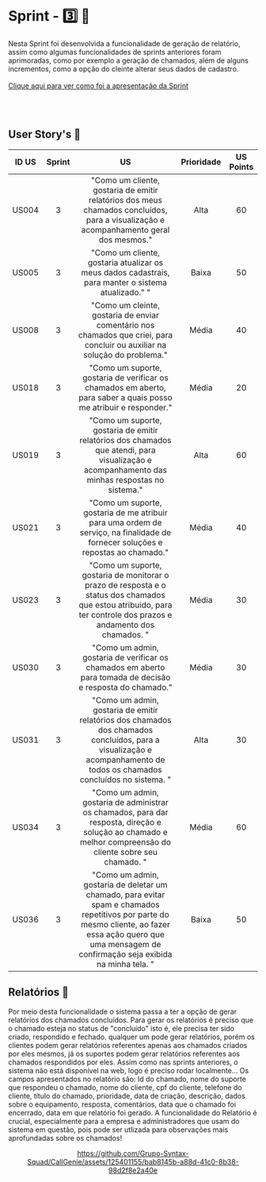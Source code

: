 # Sprint - 3️⃣ 🎯
Nesta Sprint foi desenvolvida a funcionalidade de geração de relatório, assim como algumas funcionalidades de sprints anteriores foram aprimoradas, como por exemplo a geração de chamados, além de alguns incrementos, como a opção do cleinte alterar seus dados de cadastro. 
<br>
<br>
[Clique aqui para ver como foi a apresentação da Sprint](https://prezi.com/view/q6joTc7JFg5PWo6kwyGP/)
<br>
</br>

</div>

<br>

## User Story's 📝

| ID US | Sprint | US                                                                                                                                                                                                                               | Prioridade          | US Points  |
|:-------:|:--------:|:----------------------------------------------------------------------------------------------------------------------------------------------------------------------------------------------------------------------------------:|:-----------------------:|:--------:|
| US004  | 3      | "Como um cliente, gostaria de emitir relatórios dos meus chamados concluídos, para a visualização e acompanhamento geral dos mesmos."                                                                       |  Alta            |  60   |
| US005  | 3      | "Como um cliente, gostaria atualizar os meus dados cadastrais, para manter o sistema atualizado." "                                                                                                         |  Baixa           |  50   |
| US008  | 3      | "Como um cleinte, gostaria de enviar comentário nos chamados que criei, para concluir ou auxiliar na solução do problema."                                                                                  |  Média           |  40   |
| US018  | 3      | "Como um suporte, gostaria de verificar os chamados em aberto, para saber a quais posso me atribuir e responder."                                                                                           |  Média           |  20   |
| US019  | 3      | "Como um suporte, gostaria de emitir relatórios dos chamados que atendi, para visualização e acompanhamento das minhas respostas no sistema."                                                               |  Alta            |  60   |
| US021  | 3      | "Como um suporte, gostaria de me atribuir para uma ordem de serviço, na finalidade de fornecer soluções e repostas ao chamado."                                                                             |  Média           |  40   |
| US023  | 3      | "Como um suporte, gostaria de monitorar o prazo de resposta e o status dos chamados que estou atribuido, para ter controle dos prazos e andamento dos chamados. "                                           |  Média           |  30   |
| US030  | 3      | "Como um admin, gostaria de verificar os chamados em aberto para tomada de decisão e resposta do chamado."                                                                                                  |  Média           |  30   |
| US031  | 3      | "Como um admin, gostaria de emitir relatórios dos chamados dos chamados concluídos, para a visualização e acompanhamento de todos os chamados concluídos no sistema. "                                      |  Alta            |  30   |
| US034  | 3      | "Como um admin, gostaria de administrar os chamados, para dar resposta, direção e solução ao chamado e melhor compreensão do cliente sobre seu chamado. "                                                   |  Média           |  60   |
| US036  | 3      | "Como um admin, gostaria de deletar um chamado, para evitar spam e chamados repetitivos por parte do mesmo cliente, ao fazer essa ação quero que uma mensagem de confirmação seja exibida na minha tela. "  |  Baixa           |  50   |

## Relatórios 📄
Por meio desta funcionalidade o sistema passa a ter a opção de gerar relatórios dos chamados concluídos. Para gerar os relatórios é preciso que o chamado esteja no status de "concluído" isto é, ele precisa ter sido criado, respondido e fechado. qualquer um pode gerar relatórios, porém os clientes podem gerar relatórios referentes apenas aos chamados criados por eles mesmos, já os suportes podem gerar relatórios referentes aos chamados respondidos por eles. Assim como nas sprints anteriores, o sistema não está disponível na web, logo é preciso rodar localmente... Os campos apresentados no relatório são: Id do chamado, nome do suporte que respondeu o chamado, nome do cliente, cpf do cliente, telefone do cliente, título do chamado, prioridade, data de criação, descrição, dados sobre o equipamento, resposta, comentários, data que o chamado foi encerrado, data em que relatório foi gerado. A funcionalidade do Relatório é crucial, especialmente para a empresa e administradores que usam do sistema em questão, pois pode ser utlizada para observações mais aprofundadas sobre os chamados!


<div align='center'>


https://github.com/Grupo-Syntax-Squad/CallGenie/assets/125401155/bab8145b-a88d-41c0-8b38-98d2f8e2a40e




</div>
